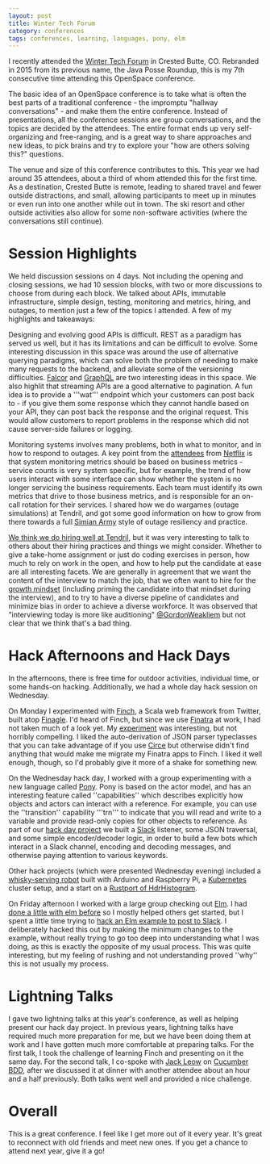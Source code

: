 ```yaml
---
layout: post
title: Winter Tech Forum
category: conferences
tags: conferences, learning, languages, pony, elm
---
```


I recently attended the [Winter Tech Forum](http://www.mindviewinc.com/Conferences/JavaPosseRoundup/) in Crested Butte, CO. Rebranded in 2015 from its previous name, the Java Posse Roundup, this is my 7th consecutive time attending this OpenSpace conference.

The basic idea of an OpenSpace conference is to take what is often the best parts of a traditional conference - the impromptu "hallway conversations" - and make them the entire conference. Instead of presentations, all the conference sessions are group conversations, and the topics are decided by the attendees. The entire format ends up very self-organizing and free-ranging, and is a great way to share approaches and new ideas, to pick brains and try to explore your "how are others solving this?" questions.

The venue and size of this conference contributes to this. This year we had around 35 attendees, about a third of whom attended this for the first time. As a destination, Crested Butte is remote, leading to shared travel and fewer outside distractions, and small, allowing participants to meet up in minutes or even run into one another while out in town. The ski resort and other outside activities also allow for some non-software activities (where the conversations still continue).

# Session Highlights

We held discussion sessions on 4 days. Not including the opening and closing sessions, we had 10 session blocks, with two or more discussions to choose from during each block. We talked about APIs, immutable infrastructure, simple design, testing, monitoring and metrics, hiring, and outages, to mention just a few of the topics I attended. A few of my highlights and takeaways:

Designing and evolving good APIs is difficult. REST as a paradigm has served us well, but it has its limitations and can be difficult to evolve. Some interesting discussion in this space was around the use of alternative querying paradigms, which can solve both the problem of needing to make many requests to the backend, and alleviate some of the versioning difficulties. [Falcor](https://netflix.github.io/falcor/starter/what-is-falcor.html) and [GraphQL](https://code.facebook.com/posts/1691455094417024/graphql-a-data-query-language/) are two interesting ideas in this space. We also highlit that streaming APIs are a good alternative to pagination. A fun idea is to provide a '''wat''' endpoint which your customers can post back to - if you give them some response which they cannot handle based on your API, they can post back the response and the original request. This would allow customers to report problems in the response which did not cause server-side failures or logging.

Monitoring systems involves many problems, both in what to monitor, and in how to respond to outages. A key point from the [attendees](http://diannemarsh.com/conference-summary-winter-tech-forum-2016/) from [Netflix](http://netflix.github.io/) is that system monitoring metrics should be based on business metrics - service counts is very system specific, but for example, the trend  of how users interact with some interface can show whether the system is no longer servicing the business requirements. Each team must identify its own metrics that drive to those business metrics, and is responsible for an on-call rotation for their services. I shared how we do wargames (outage simulations) at Tendril, and got some good information on how to grow from there towards a full [Simian Army](http://techblog.netflix.com/2011/07/netflix-simian-army.html) style of outage resiliency and practice.

[We think we do hiring well at Tendril](http://www.slideshare.net/ChrisPhelps2/what-makes-a-great-developer-develop-denver-2015), but it was very interesting to talk to others about their hiring practices and things we might consider. Whether to give a take-home assignment or just do coding exercises in person, how much to rely on work in the open, and how to help put the candidate at ease are all interesting facets. We are generally in agreement that we want the content of the interview to match the job, that we often want to hire for the [growth mindset](http://mindsetonline.com/whatisit/about/) (including priming the candidate into that mindset during the interview), and to try to have a diverse pipeline of candidates and minimize bias in order to achieve a diverse workforce. It was observed that "interviewing today is more like auditioning" [@GordonWeakliem](https://twitter.com/GordonWeakliem) but not clear that we think that's a bad thing.

# Hack Afternoons and Hack Days

In the afternoons, there is free time for outdoor activities, individual time, or some hands-on hacking. Additionally, we had a whole day hack session on Wednesday.

On Monday I experimented with [Finch](https://github.com/finagle/finch), a Scala web framework from Twitter, built atop [Finagle](http://twitter.github.io/finagle/). I'd heard of Finch, but since we use [Finatra](http://twitter.github.io/finatra/) at work, I had not taken much of a look yet. My [experiment](https://github.com/chrisphelps/atticus) was interesting, but not horribly compelling. I liked the auto-derivation of JSON parser typeclasses that you can take advantage of if you use [Circe](https://github.com/travisbrown/circe) but otherwise didn't find anything that would make me migrate my Finatra apps to Finch. I liked it well enough, though, so I'd probably give it more of a shake for something new.

On the Wednesday hack day, I worked with a group experimenting with a new language called [Pony](http://www.ponylang.org/). Pony is based on the actor model, and has an interesting feature called ''capabilities'' which describes explicitly how objects and actors can interact with a reference. For example, you can use the ''transition'' capability '''trn''' to indicate that you will read and write to a variable and provide read-only copies for other objects to reference. As part of our [hack day project](https://github.com/WinterTechForum/luktnypon) we built a [Slack](https://slack.com/) listener, some JSON traversal, and some simple encoder/decoder logic, in order to build a few bots which interact in a Slack channel, encoding and decoding messages, and otherwise paying attention to various keywords.

Other hack projects (which were presented Wednesday evening) included a [whisky-serving robot](https://www.youtube.com/watch?v=jdeE-XTgW8I) built with Arduino and Raspberry Pi, a [Kubernetes](http://kubernetes.io/) cluster setup, and a start on a [Rustport of HdrHistogram](https://github.com/ogeagla/HdrHistogram_Rust).

On Friday afternoon I worked with a large group checking out [Elm](http://elm-lang.org/). I had [done a little with elm before](http://chrisphelps.github.io/learning/2016/02/23/Learning-7-More-Languages/) so I mostly helped others get started, but I spent a little time trying to [hack an Elm example to post to Slack](https://github.com/chrisphelps/treehorse/blob/master/neigh/Neigh.elm). I deliberately hacked this out by making the minimum changes to the example, without really trying to go too deep into understanding what I was doing, as this is exactly the opposite of my usual process. This was quite interesting, but my feeling of rushing and not understanding proved ''why'' this is not usually my process.

# Lightning Talks

I gave two lightning talks at this year's conference, as well as helping present our hack day project. In previous years, lightning talks have required much more preparation for me, but we have been doing them at work and I have gotten much more comfortable at preparing talks. For the first talk, I took the challenge of learning Finch and presenting on it the same day. For the second talk, I co-spoke with [Jack Leow](https://twitter.com/jackgene) on [Cucumber BDD](https://cucumber.io/), after we discussed it at dinner with another attendee about an hour and a half previously. Both talks went well and provided a nice challenge.

# Overall

This is a great conference. I feel like I get more out of it every year. It's great to reconnect with old friends and meet new ones. If you get a chance to attend next year, give it a go!




